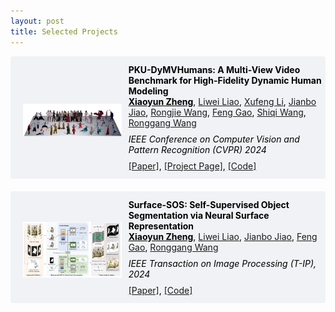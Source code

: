```yaml
---
layout: post
title: Selected Projects
---
```


<div style="margin-bottom: 20px;">

  <div style="display: flex; align-items: center; background-color: rgb(240, 242, 245); color: black; border-radius: 4px; overflow: hidden;">
    <div style="flex: 1;">
      <img src="/paper_dym_teaser.png" style="max-height: 105pt; margin-top: 12px; margin-left: 20px;">
    </div>
    <div style="flex: 2; padding-left: 1px; padding-top: 12px; padding-bottom: 13px; margin-left: 30px;">
      <p style="margin: 1px 0;"><b>PKU-DyMVHumans: A Multi-View Video Benchmark for High-Fidelity Dynamic Human Modeling</b></p>
      <p style="margin: -1px 0;"><span style="font-weight: bold;"><u>Xiaoyun Zheng</u></span>, <a href="https://github.com/leviome" target="_blank">Liwei Liao</a>, <a href="" target="_blank">Xufeng Li</a>, <a href="https://jianbojiao.com" target="_blank">Jianbo Jiao</a>, <a href="https://github.com/rongjiewang" target="_blank">Rongjie Wang</a>, <a href="https://www.art.pku.edu.cn/szdw/qzjs/cysjyysglx/gf/index.htm" target="_blank">Feng Gao</a>, <a href="https://www.cs.cityu.edu.hk/~shiqwang/" target="_blank">Shiqi Wang</a>, <a href="https://www.ece.pku.edu.cn/info/1046/2147.htm" target="_blank">Ronggang Wang</a></p>
      <p style="margin: 10px 0;"><em>IEEE Conference on Computer Vision and Pattern Recognition (CVPR) 2024</em></p>
      <p style="margin: -1px 0;"><a href="https://arxiv.org/abs/2403.16080" target="_blank">[Paper]</a>, <a href="https://pku-dymvhumans.github.io/" target="_blank">[Project Page]</a>, <a href="https://github.com/zhengxyun/PKU-DyMVHumans" target="_blank">[Code]</a></p>
    </div>
  </div>

</div>


<div style="margin-bottom: 20px;">

  <div style="display: flex; align-items: center; background-color: rgb(240, 242, 245); color: black; border-radius: 4px; overflow: hidden;">
    <div style="flex: 1;">
      <img src="/paper_sos_teaser.png" style="max-height: 120pt; margin-top: 12px; margin-left: 20px;">
    </div>
    <div style="flex: 2; padding-left: 1px; padding-top: 12px; padding-bottom: 13px; margin-left: 30px;">
      <p style="margin: 1px 0;"><b>Surface-SOS: Self-Supervised Object Segmentation via Neural Surface Representation</b></p>
      <p style="margin: -1px 0;"><span style="font-weight: bold;"><u>Xiaoyun Zheng</u></span>, <a href="https://github.com/leviome" target="_blank">Liwei Liao</a>, <a href="https://jianbojiao.com" target="_blank">Jianbo Jiao</a>, <a href="https://www.art.pku.edu.cn/szdw/qzjs/cysjyysglx/gf/index.htm" target="_blank">Feng Gao</a>,  <a href="https://www.ece.pku.edu.cn/info/1046/2147.htm" target="_blank">Ronggang Wang</a></p>
      <p style="margin: 10px 0;"><em>IEEE Transaction on Image Processing (T-IP), 2024</em></p>
      <p style="margin: -1px 0;"><a href="https://ieeexplore.ieee.org/abstract/document/10471326" target="_blank">[Paper]</a>, <a href="https://github.com/zhengxyun/Surface-SOS" target="_blank">[Code]</a></p>
    </div>
  </div>

</div>




